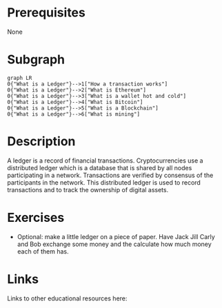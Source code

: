 # Prerequisites
None

# Subgraph

```mermaid
graph LR
0{"What is a Ledger"}-->1["How a transaction works"]
0{"What is a Ledger"}-->2["What is Ethereum"]
0{"What is a Ledger"}-->3["What is a wallet hot and cold"]
0{"What is a Ledger"}-->4["What is Bitcoin"]
0{"What is a Ledger"}-->5["What is a Blockchain"]
0{"What is a Ledger"}-->6["What is mining"]
```



# Description
A ledger is a record of financial transactions. Cryptocurrencies use a distributed ledger which is a database that is shared by all nodes participating in a network. Transactions are verified by consensus of the participants in the network. This distributed ledger is used to record transactions and to track the ownership of digital assets.

# Exercises
- Optional: make a little ledger on a piece of paper. Have Jack Jill Carly and Bob exchange some money and the calculate how much money each of them has.

# Links
Links to other educational resources here:
